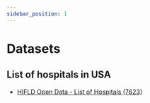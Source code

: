 ```yaml
---
sidebar_position: 1
---
```


# Datasets

## List of hospitals in USA

- [HIFLD Open Data - List of Hospitals (7623)](https://hifld-geoplatform.opendata.arcgis.com/maps/6ac5e325468c4cb9b905f1728d6fbf0f)
